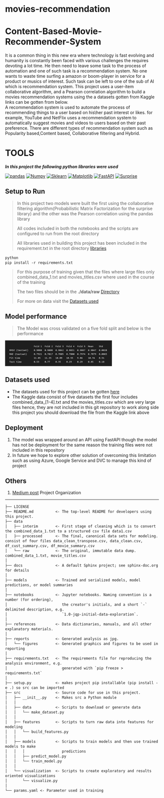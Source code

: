# movies-recommendation
# Content-Based-Movie-Recommender-System
It is a common thing in this new era where technology is fast evolving and humanity is constantly been faced with various challenges the requires devoting a lot time. He then need to leave some task to the process of automation and one of such task is a recommendation system. No one wants to waste time surfing a amazon or boom-player in service for a product or musics of interest. Such task can be left to one of the sub of AI which is recommendation system.
This project uses a user-item collaborative algorithm, and a Pearson correlation algorithm to build a movies recommendation systems using the a datasets gotten from Kaggle links can be gotten from below.  
A recommendation system is used to automate the process of recommending things to a user based on his\her past interest or likes. for example, YouTube and NetFlix uses a recommendation system to automatically suggest movies and videos to users based on their past preference. There are different types of recommendation system such as Popularity based,Content based, Collaborative filtering and Hybrid.



# TOOLS
___In this project the following python libraries were used___


[![pandas](https://img.shields.io/badge/Pandas-green.svg?style=flat&logo=pandas&logoColor=white)](http://pandas.pydata.org/doc/)
[![Numpy](https://img.shields.io/badge/Numpy-red.svg?style=flat&logo=numpy&logoColor=white)](http://numpy.org/doc/stable/)
[![Sklearn](https://img.shields.io/badge/Sklearn-green.svg?style=flat&logo=scikit-learn&logoColor=white)](http://scikit-learn.org/stable/modules/classes.html)
[![Matplotlib](https://img.shields.io/badge/matplotlib-yellow.svg?style=flat&logo=matplotlib&logoColor=white)](http://matplotlib.org/stable/api/index.html)
[![FastAPI](https://img.shields.io/badge/fastapi-yellow.svg?style=flat&logo=fastapi&logoColor=white)](http://matplotlib.org/stable/api/index.html)
[![Surprise](https://img.shields.io/badge/scikit-surprise-yellow.svg?style=flat&logo=scikit-surprise&logoColor=white)](https://www.surpriselib.com)


## Setup to Run

> In this project two models were built the first using the collaborative filtering algorithm(Probabilistic Matrix Factorization for the surprise library) and the other was the Pearson correlation using the pandas library
>
> All codes included in both the notebooks and the scripts are configured to run from the root directory 
>
> All libraries used in building this project has been included in the requirement.txt in the root directory <a href="requirements.txt"> libraries </a>
```
python
pip install -r requirements.txt
```

> For this purpose of training given that the files where large files only combined_data_1.txt and movies_titles.csv where used in the course of the training
>
> The two files should be in the **./data/raw** <a href="data/raw">Directory</a>
>
> For more on data visit the <a href="#Dataset used">Datasets used</a>

## Model performance
> The Model was cross validated on a five fold split and below is the performance
<img src="reports\figures\svd_model_performance.JPG" width="350">

## Datasets used

* The datasets used for this project can be gotten [here](https://www.kaggle.com/datasets/netflix-inc/netflix-prize-data)
* The Kaggle data consist of five datasets the first four includes combined_data_[1-4].txt and the movies_titles.csv which are very large files hence, they are not included in this git repository to work along side this project you should download the file from the Kaggle link above

## Deployment
1. The model was wrapped around an API using FastAPI though the model has not be deployment for the same reason the training files were not included in this repository
2. In future we hope to explore other solution of overcoming this limitation such as using Azure, Google Service and DVC to manage this kind of project
## Others
1. [Medium post](https://medium.com/@tonmeje/490645fdb143)
Project Organization
------------

    ├── LICENSE
    ├── README.md          <- The top-level README for developers using this project.
    ├── data
    │   ├── interim        <- First stage of cleaning which is to convert the combined_data_1.txt to a structured csv file data1.csv
    │   ├── processed      <- The final, canonical data sets for modeling. consist of four files data_clean_transpose.csv, data_clean.csv, df_cust_summary.csv, df_movie_summary.csv
    │   └── raw            <- The original, immutable data dump. combined_data_1.txt, movie_titles.csv
    │
    ├── docs               <- A default Sphinx project; see sphinx-doc.org for details
    │
    ├── models             <- Trained and serialized models, model predictions, or model summaries
    │
    ├── notebooks          <- Jupyter notebooks. Naming convention is a number (for ordering),
    │                         the creator's initials, and a short `-` delimited description, e.g.
    │                         `1.0-jqp-initial-data-exploration`.
    │
    ├── references         <- Data dictionaries, manuals, and all other explanatory materials.
    │
    ├── reports            <- Generated analysis as jpg.
    │   └── figures        <- Generated graphics and figures to be used in reporting
    │
    ├── requirements.txt   <- The requirements file for reproducing the analysis environment, e.g.
    │                         generated with `pip freeze > requirements.txt`
    │
    ├── setup.py           <- makes project pip installable (pip install -e .) so src can be imported
    ├── src                <- Source code for use in this project.
    │   ├── __init__.py    <- Makes src a Python module
    │   │
    │   ├── data           <- Scripts to download or generate data
    │   │   └── make_dataset.py
    │   │
    │   ├── features       <- Scripts to turn raw data into features for modeling
    │   │   └── build_features.py
    │   │
    │   ├── models         <- Scripts to train models and then use trained models to make
    │   │   │                 predictions
    │   │   ├── predict_model.py
    │   │   └── train_model.py
    │   │
    │   └── visualization  <- Scripts to create exploratory and results oriented visualizations
    │       └── visualize.py
    │
    └── params.yaml <- Parameter used in training
